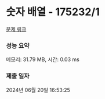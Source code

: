 # 숫자 배열 - 175232/1 

[문제 링크](https://level.goorm.io/exam/175232/%EC%88%AB%EC%9E%90-%EB%B0%B0%EC%97%B4/quiz/1) 

### 성능 요약

메모리: 31.79 MB, 시간: 0.03 ms

### 제출 일자

2024년 06월 20일 16:53:25

